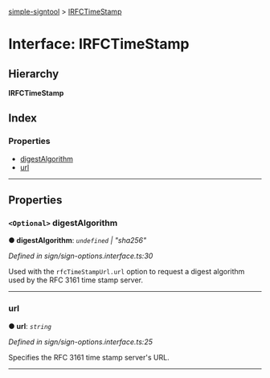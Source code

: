 [simple-signtool](../README.md) > [IRFCTimeStamp](../interfaces/irfctimestamp.md)

# Interface: IRFCTimeStamp

## Hierarchy

**IRFCTimeStamp**

## Index

### Properties

* [digestAlgorithm](irfctimestamp.md#digestalgorithm)
* [url](irfctimestamp.md#url)

---

## Properties

<a id="digestalgorithm"></a>

### `<Optional>` digestAlgorithm

**● digestAlgorithm**: *`undefined` \| "sha256"*

*Defined in sign/sign-options.interface.ts:30*

Used with the `rfcTimeStampUrl.url` option to request a digest algorithm used by the RFC 3161 time stamp server.

___
<a id="url"></a>

###  url

**● url**: *`string`*

*Defined in sign/sign-options.interface.ts:25*

Specifies the RFC 3161 time stamp server's URL.

___

